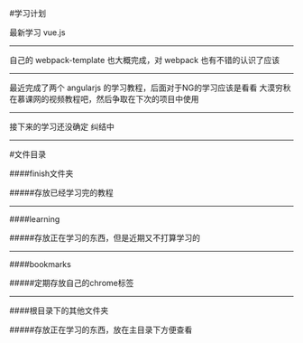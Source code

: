 #学习计划

最新学习 vue.js
- - -

自己的 webpack-template 也大概完成，对 webpack 也有不错的认识了应该

- - -

最近完成了两个 angularjs 的学习教程，后面对于NG的学习应该是看看 大漠穷秋 在慕课网的视频教程吧，然后争取在下次的项目中使用

- - -

接下来的学习还没确定 纠结中

- - -

#文件目录

####finish文件夹

#####存放已经学习完的教程

- - -

####learning

#####存放正在学习的东西，但是近期又不打算学习的

- - -

####bookmarks

#####定期存放自己的chrome标签

- - -

####根目录下的其他文件夹

#####存放正在学习的东西，放在主目录下方便查看

